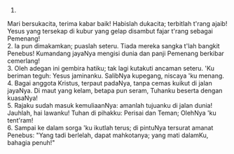 1.
Mari bersukacita, terima kabar baik! Habislah dukacita;
terbitlah t'rang ajaib! Yesus yang tersekap di kubur yang gelap
disambut fajar t'rang sebagai Pemenang!
<br>
2.
Ia pun dimakamkan; puaslah seteru. Tiada mereka sangka
t'lah bangkit Penebus! Kumandang jayaNya mengisi dunia
dan panji Pemenang berkibar cemerlang!
<br>
3.
Oleh adegan ini gembira hatiku; tak lagi kutakuti ancaman seteru.
'Ku beriman teguh: Yesus jaminanku.
SalibNya kupegang, niscaya 'ku menang.
<br>
4.
Bagai anggota Kristus, terpaut padaNya, tanpa cemas kuikut
di jalan jayaNya. Di maut yang kelam, betapa pun seram,
Tuhanku beserta dengan kuasaNya!
<br>
5.
Rajaku sudah masuk kemuliaanNya: amanlah tujuanku di jalan dunia!
Jauhlah, hai lawanku! Tuhan di pihakku: Perisai dan Teman;
OlehNya 'ku tent'ram!
<br>
6.
Sampai ke dalam sorga 'ku ikutlah terus; di pintuNya tersurat
amanat Penebus: "Yang tadi berlelah, dapat mahkotanya;
yang mati dalamKu, bahagia penuh!"